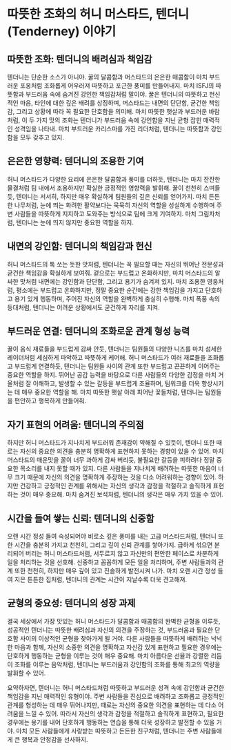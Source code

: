 # 따뜻한 조화의 허니 머스타드, 텐더니(Tenderney) 이야기

## 따뜻한 조화: 텐더니의 배려심과 책임감

텐더니는 단순한 소스가 아니야. 꿀의 달콤함과 머스타드의 은은한 매콤함이 마치 부드러운 포옹처럼 조화롭게 어우러져 따뜻하고 포근한 풍미를 만들어내지. 마치 ISFJ의 따뜻함과 부드러움 속에 숨겨진 강인한 책임감처럼 말이야. 꿀은 텐더니의 따뜻하고 헌신적인 마음, 타인에 대한 깊은 배려를 상징하며, 머스타드는 내면의 단단함, 굳건한 책임감, 그리고 상황에 따라 꼭 필요한 단호함을 의미해. 마치 따뜻한 햇살과 부드러운 바람처럼, 이 두 가지 맛의 조화는 텐더니가 부드러움 속에 강인함을 지닌 균형 잡힌 매력적인 성격임을 나타내. 마치 부드러운 카리스마를 가진 리더처럼, 텐더니는 따뜻함과 강인함을 모두 갖추고 있지.

## 은은한 영향력: 텐더니의 조용한 기여

허니 머스타드가 다양한 요리에 은은한 달콤함과 풍미를 더하듯, 텐더니는 마치 잔잔한 물결처럼 팀 내에서 조용하지만 확실한 긍정적인 영향력을 발휘해. 꿀이 천천히 스며들듯, 텐더니는 서서히, 하지만 매우 확실하게 팀원들의 깊은 신뢰를 얻어가지. 마치 든든한 나무처럼, 눈에 띄는 화려한 활약보다는 묵묵히 자신의 역할을 성실하게 수행하며 주변 사람들을 따뜻하게 지지하고 도와주는 방식으로 팀에 크게 기여하지. 마치 그림자처럼, 텐더니는 눈에 띄지 않지만 중요한 역할을 하지.

## 내면의 강인함: 텐더니의 책임감과 헌신

허니 머스타드의 톡 쏘는 듯한 맛처럼, 텐더니는 꼭 필요할 때는 자신의 뛰어난 전문성과 굳건한 책임감을 확실하게 보여줘. 겉으로는 부드럽고 온화하지만, 마치 머스타드의 알싸한 맛처럼 내면에는 강인함과 단단함, 그리고 용기가 숨겨져 있지. 마치 조용한 영웅처럼, 평소에는 부드럽고 온화하지만, 정말 중요한 순간에는 강한 책임감을 가지고 단호하고 용기 있게 행동하며, 주어진 자신의 역할을 완벽하게 충실히 수행해. 마치 폭풍 속의 등대처럼, 텐더니는 어려운 상황에서도 굳건하게 자리를 지켜.

## 부드러운 연결: 텐더니의 조화로운 관계 형성 능력

꿀이 음식 재료들을 부드럽게 감싸 안듯, 텐더니는 팀원들의 다양한 니즈를 마치 섬세한 레이더처럼 세심하게 파악하고 따뜻하게 케어해. 허니 머스타드가 여러 재료들을 조화롭고 부드럽게 연결하듯, 텐더니는 팀원들 사이의 관계 또한 부드럽고 끈끈하게 이어주는 중요한 역할을 하지. 뛰어난 공감 능력을 바탕으로 다른 사람들의 다양한 감정을 마치 거울처럼 잘 이해하고, 발생할 수 있는 갈등을 부드럽게 조율하며, 팀워크를 더욱 향상시키는 데 매우 중요한 역할을 해. 마치 따뜻한 햇살 아래 피어난 꽃들처럼, 텐더니는 팀원들을 편안하고 행복하게 만들어줘.

## 자기 표현의 어려움: 텐더니의 주의점

하지만 허니 머스타드가 지나치게 부드러워 존재감이 약해질 수 있듯이, 텐더니 또한 때로는 자신의 중요한 의견을 충분히 명확하게 표현하지 못하는 경향이 있을 수 있어. 마치 머스타드의 매운맛을 꿀이 너무 과하게 감싸 버리듯, 불필요한 갈등을 피하려다 정말 중요한 목소리를 내지 못할 때가 있지. 다른 사람들을 지나치게 배려하는 따뜻한 마음이 너무 크기 때문에 자신의 의견을 명확하게 주장하는 것을 다소 어려워하는 경향이 있어. 하지만 건강하고 긍정적인 관계를 위해서는 자신의 생각과 감정을 적절하고 솔직하게 표현하는 것이 매우 중요해. 마치 숨겨진 보석처럼, 텐더니의 생각은 매우 가치 있을 수 있어.

## 시간을 들여 쌓는 신뢰: 텐더니의 신중함

오랜 시간 정성 들여 숙성되어야 비로소 깊은 풍미를 내는 고급 머스타드처럼, 텐더니 또한 시간을 충분히 가지고 천천히, 그리고 깊이 신뢰 관계를 쌓아가지. 급하게 섞으면 분리되어 버리는 허니 머스타드처럼, 서두르지 않고 자신만의 편안한 페이스로 차분하게 일을 처리하는 것을 선호해. 신중하고 꼼꼼하게 모든 일을 처리하며, 주변 사람들과의 관계 또한 천천히, 하지만 매우 깊이 있고 진솔하게 발전시켜 나가. 마치 오랜 시간 정성 들여 지은 튼튼한 집처럼, 텐더니의 관계는 시간이 지날수록 더욱 견고해져.

## 균형의 중요성: 텐더니의 성장 과제

결국 세상에서 가장 맛있는 허니 머스타드가 달콤함과 매콤함의 완벽한 균형을 이루듯, 성공적인 텐더니는 따뜻한 배려심과 자신의 의견을 주장하는 것, 부드러움과 필요한 단호함 사이의 이상적인 균형을 찾아가게 될 거야. 다른 사람들을 따뜻하게 배려하는 넉넉한 마음과 함께, 자신의 소중한 의견을 명확하고 자신감 있게 표현하고 필요한 경우에는 단호하게 행동하는 균형을 이루는 것이 매우 중요해. 마치 아름다운 선율과 강렬한 리듬이 조화를 이루는 음악처럼, 텐더니는 부드러움과 강인함의 조화를 통해 최고의 역량을 발휘할 수 있어.

요약하자면, 텐더니는 허니 머스타드처럼 따뜻하고 부드러운 성격 속에 강인함과 굳건한 책임감을 지닌 매력적인 유형이야. 주변 사람들을 진심으로 배려하고 조화롭고 긍정적인 관계를 형성하는 데 매우 뛰어나지만, 때로는 자신의 중요한 의견을 표현하는 데 다소 어려움을 느낄 수 있어. 따라서 자신의 생각과 감정을 적절하고 솔직하게 표현하고, 필요한 경우에는 용기를 내어 단호하게 행동하는 연습을 통해 더욱 성장하고 발전할 수 있을 거야. 마치 모든 사람들에게 사랑받는 따뜻하고 든든한 친구처럼, 텐더니는 주변 사람들에게 큰 행복과 안정감을 선사하지.
